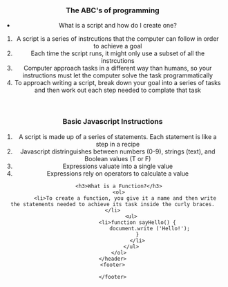 <!DOCTYPE html>
<html lang="en">
<head>
    <meta charset="UTF-8">
    <meta name="viewport" content="width=device-width, initial-scale=1.0">
    <meta http-equiv="X-UA-Compatible" content="ie=edge">
    <title>programming with javascript</title>
</head>
<body>
    <header>
        <h3>The ABC's of programming</h3>
        <ul>
            <li>What is a script and how do I create one?</li>          
        </ul>
        <ol>
            <li>A script is a series of instrcutions that the computer can follow in order to achieve a goal</li>
            <li>Each time the script runs, it might only use a subset of all the instrcutions</li>
            <li>Computer approach tasks in a different way than humans, so your instructions must let the computer solve the task programmatically</li>
            <li>To approach writing a script, break down your goal into a series of tasks and then work out each step needed to complate that task</li>
        </ol>
        <br>        
        <h3>Basic Javascript Instructions</h3>
        <ol>
            <li>A script is made up of a series of statements. Each statement is like a step in a recipe</li>
            <li>Javascript distringuishes between numbers (0-9), strings (text), and Boolean values (T or F)</li>
            <li>Expressions valuate into a single value</li>
            <li>Expressions rely on operators to calculate a value</li>
        </ol>

        <h3>What is a Function?</h3>
        <ol>
            <li>To create a function, you give it a name and then write the statements needed to achieve its task inside the curly braces.</li>
                <ul>
                    <li>function sayHello() {
                            document.write ('Hello!');
                    }
                    </li>
                </ul>
        </ol>
    </header>
    <footer>

    </footer>
    
</body>
</html>